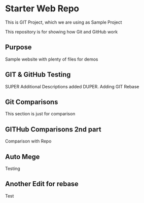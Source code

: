 # Starter Web Repo
This is GIT Project, which we are using as Sample Project

This repository is for showing how Git and GitHub work

## Purpose

Sample website with plenty of files for demos


## GIT & GitHub Testing

SUPER Additional Descriptions added
DUPER. Adding GIT Rebase

## Git Comparisons
This section is just for comparison

## GITHub Comparisons 2nd part
Comparison with Repo

## Auto Mege
Testing

## Another Edit for rebase
Test
